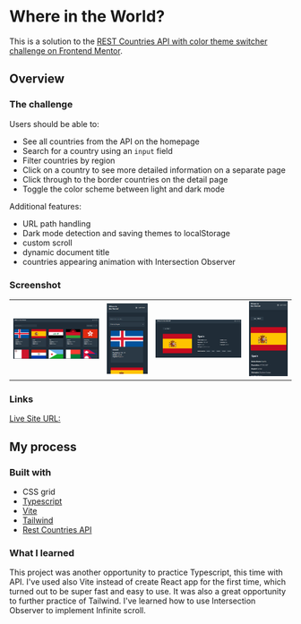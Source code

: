 # Where in the World?

This is a solution to the [REST Countries API with color theme switcher challenge on Frontend Mentor](https://www.frontendmentor.io/challenges/rest-countries-api-with-color-theme-switcher-5cacc469fec04111f7b848ca).

## Overview

### The challenge

Users should be able to:

- See all countries from the API on the homepage
- Search for a country using an `input` field
- Filter countries by region
- Click on a country to see more detailed information on a separate page
- Click through to the border countries on the detail page
- Toggle the color scheme between light and dark mode

Additional features:

- URL path handling
- Dark mode detection and saving themes to localStorage
- custom scroll
- dynamic document title
- countries appearing animation with Intersection Observer

### Screenshot

<table>
        <tr>
		    <td>
                <img src="./src/assets/1.png"
                    alt="Desktop solution" width="100%" title="desktop solution"  />
            </td>
			<td>
                 <img src="./src/assets/2.png"
                    alt="Mobile solution" width="100%" title="Mobile solution"/>
            </td>
            <td>
               <img src="./src/assets/4.png"
                    alt="Desktop details solution" width="100%" title="Desktop details solution"/>
            </td>
                   <td>
               <img src="./src/assets/3.png"
                    alt="Mobile details solution" width="100%" title="Mobile details solution"/>
            </td>
        </tr>
</table>

### Links

[Live Site URL:](https://alicja1bobko.github.io/where-in-the-world/)

## My process

### Built with

- CSS grid
- [Typescript](https://www.typescriptlang.org/docs/handbook/react.html)
- [Vite](https://vitejs.dev/)
- [Tailwind](https://tailwindcss.com/)
- [Rest Countries API](https://restcountries.com/)

### What I learned

This project was another opportunity to practice Typescript, this time with API. I've used also Vite instead of create React app for the first time, which turned out to be super fast and easy to use. It was also a great opportunity to further practice of Tailwind. I've learned how to use Intersection Observer to implement Infinite scroll.

